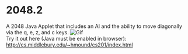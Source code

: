 # 2048.2
A 2048 Java Applet that includes an AI and the ability to move diagonally via the q, e, z, and c keys. 
![Gif](http://cs.middlebury.edu/~hmound/cs201/demo.gif)</br>
Try it out here (Java must be enabled in browser): http://cs.middlebury.edu/~hmound/cs201/index.html
